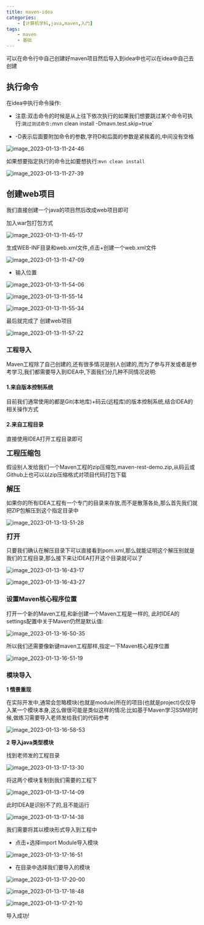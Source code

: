 ```yaml
---
title: maven-idea
categories:
    - [计算机学科,java,maven,入门]
tags:
    - maven
    - 基础
---
```


可以在命令行中自己创建好maven项目然后导入到idea中也可以在idea中自己去创建 

## 执行命令

在idea中执行命令操作:

- 注意:双击命令的时候是从上往下依次执行的如果我们想要跳过某个命令可执行:`跳过测试命令:`mvn clean install -Dmavn.test.skip=true`

- -D表示后面要附加命令的参数,字符D和后面的参数是紧挨着的,中间没有空格

![![image_2023-01-13-11-24-46](https://raw.githubusercontent.com/PigPigLetsGo/imeages/master/image_2023-01-13-11-24-46_20230330153414.png)](maven-idea_md_files/image_2023-01-13-11-24-46_20230330153414.png?v=1&type=image&token=V1:p4Ucq8ph6athvn85EUpGIs7cUhz5jdzs79-maAHcNog)

如果想要指定执行的命令比如要想执行:`mvn clean install` 

![![image_2023-01-13-11-27-39](https://raw.githubusercontent.com/PigPigLetsGo/imeages/master/image_2023-01-13-11-27-39_20230330153451.png)](maven-idea_md_files/image_2023-01-13-11-27-39_20230330153451.png?v=1&type=image&token=V1:Dd4k0FctJvkp42aXHcL7ZxXFTVGhs9EHdWmSCjErWV8)

## 创建web项目

我们直接创建一个java的项目然后改成web项目即可

加入war包打包方式

![![image_2023-01-13-11-45-17](https://raw.githubusercontent.com/PigPigLetsGo/imeages/master/image_2023-01-13-11-45-17_20230330153506.png)](maven-idea_md_files/image_2023-01-13-11-45-17_20230330153506.png?v=1&type=image&token=V1:EZfULtoJSEcJuyGSMgH7Uez_X5e3eQQ1d0XYaKxj6vg)

生成WEB-INF目录和web.xml文件,点击+创建一个web.xml文件

![![image_2023-01-13-11-47-09](https://raw.githubusercontent.com/PigPigLetsGo/imeages/master/image_2023-01-13-11-47-09_20230330153518.png)](maven-idea_md_files/image_2023-01-13-11-47-09_20230330153518.png?v=1&type=image&token=V1:lQVc3Oh8bhDl7KT32bzNE6QrMqfHYLiSvRDowRAOY-Y)

- 输入位置

![![image_2023-01-13-11-54-06](https://raw.githubusercontent.com/PigPigLetsGo/imeages/master/image_2023-01-13-11-54-06_20230330153532.png)](maven-idea_md_files/image_2023-01-13-11-54-06_20230330153532.png?v=1&type=image&token=V1:e0XNHxXNdXqSi4NggCcHQjGms4kDQo2wiYXmQFiHBtg)

![![image_2023-01-13-11-55-14](https://raw.githubusercontent.com/PigPigLetsGo/imeages/master/image_2023-01-13-11-55-14_20230330153609.png)](maven-idea_md_files/image_2023-01-13-11-55-14_20230330153609.png?v=1&type=image&token=V1:F6Voq479R9gJDSKNhjpyjBElNT_Pcmj3N4TrQtnRggw)

![![image_2023-01-13-11-55-34](https://raw.githubusercontent.com/PigPigLetsGo/imeages/master/image_2023-01-13-11-55-34_20230330153625.png)](maven-idea_md_files/image_2023-01-13-11-55-34_20230330153625.png?v=1&type=image&token=V1:G2P0ssqxJWtW-TNBmYbQ0nLsDE0wfh17b7tJg9IfGTQ)

最后就完成了 创建web项目

![![image_2023-01-13-11-57-22](https://raw.githubusercontent.com/PigPigLetsGo/imeages/master/image_2023-01-13-11-57-22_20230330153638.png)](maven-idea_md_files/image_2023-01-13-11-57-22_20230330153638.png?v=1&type=image&token=V1:yjJVd5h4Siyjccf7jTPuaCoqrepZdMLAzS9xY3t0aMI)

### 工程导入


Maven工程除了自己创建的,还有很多情况是别人创建的,而为了参与开发或者是参考学习,我们都需要导入到IDEA中,下面我们分几种不同情况说明:

#### 1.来自版本控制系统

目前我们通常使用的都是Git(本地库)+码云(远程库)的版本控制系统,结合IDEA的相关操作方式

#### 2.来自工程目录

直接使用IDEA打开工程目录即可

<font size=4>**工程压缩包** </font>

假设别人发给我们一个Maven工程的zip压缩包,maven-rest-demo.zip,从码云或Github上也可以以zip压缩格式对项目代码打包下载

<font size=4>**解压** </font>

如果你的所有IDEA工程有一个专门的目录来存放,而不是散落各处,那么首先我们就把ZIP包解压到这个指定目录中

![![image_2023-01-13-13-51-28](https://raw.githubusercontent.com/PigPigLetsGo/imeages/master/image_2023-01-13-13-51-28_20230330153655.png)](maven-idea_md_files/image_2023-01-13-13-51-28_20230330153655.png?v=1&type=image&token=V1:6P0Kr4DVD3-ELjAE-5WTh9tn_fmFtNzola29Z3SEZYY)

<font size=4>**打开** </font>

只要我们确认在解压目录下可以直接看到pom.xml,那么就能证明这个解压别就是我们的工程目录,那么接下来让IDEA打开这个目录就可以了

![![image_2023-01-13-16-43-17](https://raw.githubusercontent.com/PigPigLetsGo/imeages/master/image_2023-01-13-16-43-17_20230330153732.png)](maven-idea_md_files/image_2023-01-13-16-43-17_20230330153732.png?v=1&type=image&token=V1:bpaisnGW6qo5G5kI9iMhLsM8EBkwFGo6A24ANXU6CXI)

![![image_2023-01-13-16-43-27](https://raw.githubusercontent.com/PigPigLetsGo/imeages/master/image_2023-01-13-16-43-27_20230330153745.png)](maven-idea_md_files/image_2023-01-13-16-43-27_20230330153745.png?v=1&type=image&token=V1:zO5YuXiD6Uh9jDDUIjxHT9NHSLxvQNzIU5XijB-skY0)

### 设置Maven核心程序位置

打开一个新的Maven工程,和新创建一个Maven工程是一样的, 此时IDEA的settings配置中关于Maven仍然是默认值:

![![image_2023-01-13-16-50-35](https://raw.githubusercontent.com/PigPigLetsGo/imeages/master/image_2023-01-13-16-50-35_20230330153810.png)](maven-idea_md_files/image_2023-01-13-16-50-35_20230330153810.png?v=1&type=image&token=V1:qhdoN1GlRoFPw22tpTtM5GPLIxQdOrRoanQ4jO4ICvg)

所以我们还需要像新键maven工程那样,指定一下Maven核心程序位置

![![image_2023-01-13-16-51-19](https://raw.githubusercontent.com/PigPigLetsGo/imeages/master/image_2023-01-13-16-51-19_20230330153840.png)](maven-idea_md_files/image_2023-01-13-16-51-19_20230330153840.png?v=1&type=image&token=V1:ris8akOt5JIscg1wz-FXdxjxo292fKmVsdQfg5gAq50)

### 模块导入

**1 情景重现** 

在实际开发中,通常会忽略模块(也就是module)所在的项目(也就是project)仅仅导入某一个模块本身,这么做很可能是类似这样的情况:比如基于Maven学习SSM的时候,做练习需要导入老师发给我们的代码参考

![![image_2023-01-13-16-58-53](https://raw.githubusercontent.com/PigPigLetsGo/imeages/master/image_2023-01-13-16-58-53_20230330153856.png)](maven-idea_md_files/image_2023-01-13-16-58-53_20230330153856.png?v=1&type=image&token=V1:Qj8IKMS7iwEou4w_7PA5VOSdHauLO6pgual712-Hmm8)

**2 导入java类型模块** 

找到老师发的工程目录

![![image_2023-01-13-17-13-30](https://raw.githubusercontent.com/PigPigLetsGo/imeages/master/image_2023-01-13-17-13-30_20230330153911.png)](maven-idea_md_files/image_2023-01-13-17-13-30_20230330153911.png?v=1&type=image&token=V1:rvkgVESn2InxAvEdql7Wvep4v9UKyKfydj7cmDxprQU)

将这两个模块复制到我们需要的工程下

![![image_2023-01-13-17-14-09](https://raw.githubusercontent.com/PigPigLetsGo/imeages/master/image_2023-01-13-17-14-09_20230330153924.png)](maven-idea_md_files/image_2023-01-13-17-14-09_20230330153924.png?v=1&type=image&token=V1:2TMnMsAregWB2hmr2nJt09BNgYZd6m68qvIYn_08s-k)

此时IDEA是识别不了的,且不能运行

![![image_2023-01-13-17-14-38](https://raw.githubusercontent.com/PigPigLetsGo/imeages/master/image_2023-01-13-17-14-38_20230330153936.png)](maven-idea_md_files/image_2023-01-13-17-14-38_20230330153936.png?v=1&type=image&token=V1:4kQPz5O6GRdlhG21u6MQ9oouelTeldB5GIIcYATmIAs)

我们需要将其以模块形式导入到工程中

- 点击+选择import Module导入模块

![![image_2023-01-13-17-16-51](https://raw.githubusercontent.com/PigPigLetsGo/imeages/master/image_2023-01-13-17-16-51_20230330153954.png)](maven-idea_md_files/image_2023-01-13-17-16-51_20230330153954.png?v=1&type=image&token=V1:7EMbQex2If4RaoB-R3RwtBMgSf3LVegZDyGfc2BYgRI)

- 在目录中选择我们要导入的模块

![![image_2023-01-13-17-20-00](https://raw.githubusercontent.com/PigPigLetsGo/imeages/master/image_2023-01-13-17-20-00_20230330154015.png)](maven-idea_md_files/image_2023-01-13-17-20-00_20230330154015.png?v=1&type=image&token=V1:Ny8lZJ3PtNG6WD_gfx5QUEbP6HuuhsCnn9jUkISAQdw)

![![image_2023-01-13-17-18-48](https://raw.githubusercontent.com/PigPigLetsGo/imeages/master/image_2023-01-13-17-18-48_20230330154026.png)](maven-idea_md_files/image_2023-01-13-17-18-48_20230330154026.png?v=1&type=image&token=V1:fr_PmFI2W9J4aqjT-6Xca-iTVBIT2QB2zMZnY7OcLms)

![![image_2023-01-13-17-21-10](https://raw.githubusercontent.com/PigPigLetsGo/imeages/master/image_2023-01-13-17-21-10_20230330154038.png)](maven-idea_md_files/image_2023-01-13-17-21-10_20230330154038.png?v=1&type=image&token=V1:2MqQt-Ff38hjzDnJ87ShjOn3WlyANg4ltyrZmNcE1es)

导入成功!
